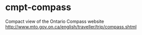 # cmpt-compass
Compact view of the Ontario Compass website http://www.mto.gov.on.ca/english/traveller/trip/compass.shtml
